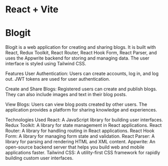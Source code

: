 # React + Vite
<h1>Blogit</h1>
Blogit is a web application for creating and sharing blogs. It is built with React, Redux Toolkit, React Router, React Hook Form, React Parser, and uses the Appwrite backend for storing and managing data. The user interface is styled using Tailwind CSS.

Features
User Authentication: Users can create accounts, log in, and log out. JWT tokens are used for user authentication.

Create and Share Blogs: Registered users can create and publish blogs. They can also include images and text in their blog posts.

View Blogs: Users can view blog posts created by other users. The application provides a platform for sharing knowledge and experiences.

Technologies Used
React: A JavaScript library for building user interfaces.
Redux Toolkit: A library for state management in React applications.
React Router: A library for handling routing in React applications.
React Hook Form: A library for managing form state and validation.
React Parser: A library for parsing and rendering HTML and XML content.
Appwrite: An open-source backend server that helps you build web and mobile applications faster.
Tailwind CSS: A utility-first CSS framework for rapidly building custom user interfaces.
